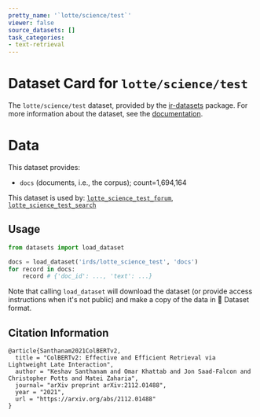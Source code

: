 ```yaml
---
pretty_name: '`lotte/science/test`'
viewer: false
source_datasets: []
task_categories:
- text-retrieval
---
```


# Dataset Card for `lotte/science/test`

The `lotte/science/test` dataset, provided by the [ir-datasets](https://ir-datasets.com/) package.
For more information about the dataset, see the [documentation](https://ir-datasets.com/lotte#lotte/science/test).

# Data

This dataset provides:
 - `docs` (documents, i.e., the corpus); count=1,694,164


This dataset is used by: [`lotte_science_test_forum`](https://huggingface.co/datasets/irds/lotte_science_test_forum), [`lotte_science_test_search`](https://huggingface.co/datasets/irds/lotte_science_test_search)


## Usage

```python
from datasets import load_dataset

docs = load_dataset('irds/lotte_science_test', 'docs')
for record in docs:
    record # {'doc_id': ..., 'text': ...}

```

Note that calling `load_dataset` will download the dataset (or provide access instructions when it's not public) and make a copy of the
data in 🤗 Dataset format.

## Citation Information

```
@article{Santhanam2021ColBERTv2,
  title = "ColBERTv2: Effective and Efficient Retrieval via Lightweight Late Interaction",
  author = "Keshav Santhanam and Omar Khattab and Jon Saad-Falcon and Christopher Potts and Matei Zaharia", 
  journal= "arXiv preprint arXiv:2112.01488",
  year = "2021",
  url = "https://arxiv.org/abs/2112.01488"
}
```
